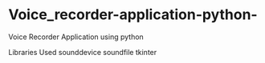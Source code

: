 # Voice_recorder-application-python-
Voice Recorder Application using python 

Libraries Used
sounddevice
soundfile
tkinter 


